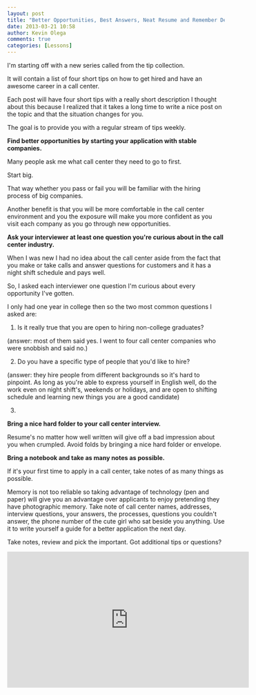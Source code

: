 ```yaml
---
layout: post
title: "Better Opportunities, Best Answers, Neat Resume and Remember Details"
date: 2013-03-21 10:58
author: Kevin Olega
comments: true
categories: [Lessons]
---
```

I'm starting off with a new series called from the tip collection. 

It will contain a list of four short tips on how to get hired and have an awesome career in a call center.

Each post will have four short tips with a really short description I thought about this because I realized that it takes a long time to write a nice post on the topic and that the situation changes for you. 

The goal is to provide you with a regular stream of tips weekly.

**Find better opportunities by starting your application with stable companies.** 

Many people ask me what call center they need to go to first. 

Start big. 

That way whether you pass or fail you will be familiar with the hiring process of big companies. 

Another benefit is that you will be more comfortable in the call center environment and you the exposure will make you more confident as you visit each company as you go through new opportunities. 

**Ask your interviewer at least one question you're curious about in the call center industry.** 

When I was new I had no idea about the call center aside from the fact that you make or take calls and answer questions for customers and it has a night shift schedule and pays well. 

So, I asked each interviewer one question I'm curious about every opportunity I've gotten. 

I only had one year in college then so the two most common questions I asked are: 

1. Is it really true that you are open to hiring non-college graduates? 

(answer: most of them said yes. I went to four call center companies who were snobbish and said no.) 

2. Do you have a specific type of people that you'd like to hire? 

(answer: they hire people from different backgrounds so it's hard to pinpoint. As long as you're able to express yourself in English well, do the work even on night shift's, weekends or holidays, and are open to shifting schedule and learning new things you are a good candidate) 

3. 
**Bring a nice hard folder to your call center interview.** 

Resume's no matter how well written will give off a bad impression about you when crumpled. Avoid folds by bringing a nice hard folder or envelope. 

**Bring a notebook and take as many notes as possible.** 

If it's your first time to apply in a call center, take notes of as many things as possible. 

Memory is not too reliable so taking advantage of technology (pen and paper) will give you an advantage over applicants to enjoy pretending they have photographic memory. Take note of call center names, addresses, interview questions, your answers, the processes, questions you couldn't answer, the phone number of the cute girl who sat beside you anything. Use it to write yourself a guide for a better application the next day. 

Take notes, review and pick the important. Got additional tips or questions? 

<iframe width="560" height="315" src="https://www.youtube.com/embed/b8g_kBupEg8" frameborder="0" allow="accelerometer; autoplay; encrypted-media; gyroscope; picture-in-picture" allowfullscreen></iframe>

